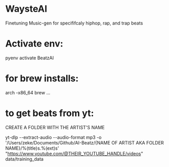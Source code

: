 # WaysteAI

Finetuning Music-gen for specififcaly hiphop, rap, and trap beats

# Activate env:

pyenv activate BeatzAI

# for brew installs:

arch -x86_64 brew ...

# to get beats from yt:

CREATE A FOLDER WITH THE ARTIST'S NAME

yt-dlp --extract-audio --audio-format mp3 -o '/Users/zeke/Documents/Github/AI-Beatz/{NAME OF ARTIST AKA FOLDER NAME}/%(title)s.%(ext)s' "https://www.youtube.com/@THEIR_YOUTUBE_HANDLE/videos"
data/training_data

